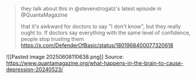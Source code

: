 > they talk about this in  @stevenstrogatz's latest episode in @QuantaMagazine
>  
> that it's awkward for doctors to say "I don't know", but they really ought to. If doctors say everything with the same level of confidence, people stop trusting them
> https://x.com/DefenderOfBasic/status/1801968400077320618

![[Pasted image 20250608110638.png]]
Source: https://www.quantamagazine.org/what-happens-in-the-brain-to-cause-depression-20240523/
